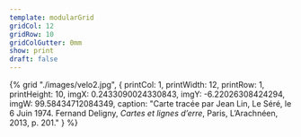 ```yaml
---
template: modularGrid
gridCol: 12
gridRow: 10
gridColGutter: 0mm
show: print
draft: false
---
```


{% grid "./images/velo2.jpg", {
printCol: 1,
printWidth: 12,
printRow: 1,
printHeight: 10,
imgX: 0.2433090024330843,
imgY: -6.22026308424294,
imgW: 99.58434712084349,
caption: "Carte tracée par Jean Lin, Le Séré, le 6 Juin 1974. Fernand Deligny, *Cartes et lignes d’erre*, Paris, L’Arachnéen, 2013, p. 201."
} %}